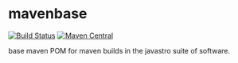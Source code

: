 # mavenbase

[![Build Status](https://travis-ci.org/javastro/javastro-mavenbase.svg?branch=master)](https://travis-ci.org/javastro/javastro-mavenbase)
[![Maven Central](https://maven-badges.herokuapp.com/maven-central/org.javastro/javastro-mavenbase/badge.svg)](https://maven-badges.herokuapp.com/maven-central/org.javastro/javastro-mavenbase/)


base maven POM for maven builds in the javastro suite of software.
